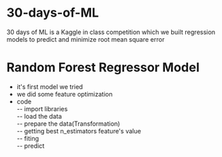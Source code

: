 # 30-days-of-ML
30 days of ML is a Kaggle in class competition which we built regression models to predict and minimize root mean square error       
# Random Forest Regressor Model 
- it's first model we tried 
- we did some feature optimization
- code  
-- import libraries  
-- load the data  
-- prepare the data(Transformation)  
-- getting best n_estimators feature's value  
-- fiting  
-- predict  

